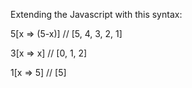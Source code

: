 Extending the Javascript with this syntax:

5[x => (5-x)] // [5, 4, 3, 2, 1]


3[x => x] // [0, 1, 2]


1[x => 5] // [5]
